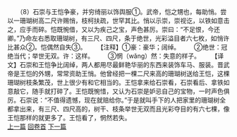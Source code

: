 　　（8）石崇与王恺争豪，并穷绮丽以饰舆服①。武帝，恺之甥也，每助悄。尝以一珊瑚树高二尺许赐悄，枝柯扶疏，世罕其比。悄以示崇，崇视讫，以铁如意击之，应手而碎。恺既惋借，又以为疾己之宝，声色甚厉。崇曰：“不足恨，今还卿。”乃命左右悉取珊瑚树，有三尺、四尺，条于绝世，光彩溢目者六七枚，如悄许比甚众②。恺偶然自失③。
　　【注释】①豪：豪华；阔绰。
　　②绝世：冠绝当代；举世无双。许：这样。
　　③惘（wǎng）然：失意的样子。
　　【译文】石崇和王恺争比阔绰，两人都用尽最鲜艳华丽的东西来装饰车马、服装。晋武帝是王恺的外甥，常常资助王悄。他曾经把一棵二尺来高的珊瑚树送给王恺，这棵珊瑚树枝条繁茂，世上很少有和它相当的。王恺拿来给石崇看，石崇看后、拿铁如意敲它，随手就打碎了。王恺既惋惜，又认为石崇是妒忌自己的宝物，一时声色俱厉。石崇说：“不值得遗憾，现在就赔给你。”于是就叫手下的人把家里的珊瑚树全都拿出来，有三尺、四尺高的，树干、枝条举世无双而且光彩夺目的有六七棵，像王恺那样的就更多了。王恺看了，惘然若失。
<br>[上一篇](30_07) [回卷首](30_00) [下一篇](30_09)
